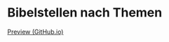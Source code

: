 # Bibelstellen nach Themen

[Preview (GitHub.io)](https://heinerwalter.github.io/Bibelstellen-nach-Themen/)
